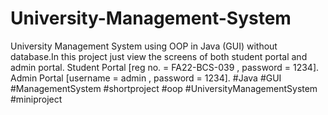 # University-Management-System
University Management System using OOP in Java (GUI) without database.In this project just view the screens of both student portal and admin portal.
Student Portal [reg no. = FA22-BCS-039 , password = 1234].
Admin Portal [username = admin , password = 1234].
#Java #GUI #ManagementSystem #shortproject #oop #UniversityManagementSystem #miniproject
